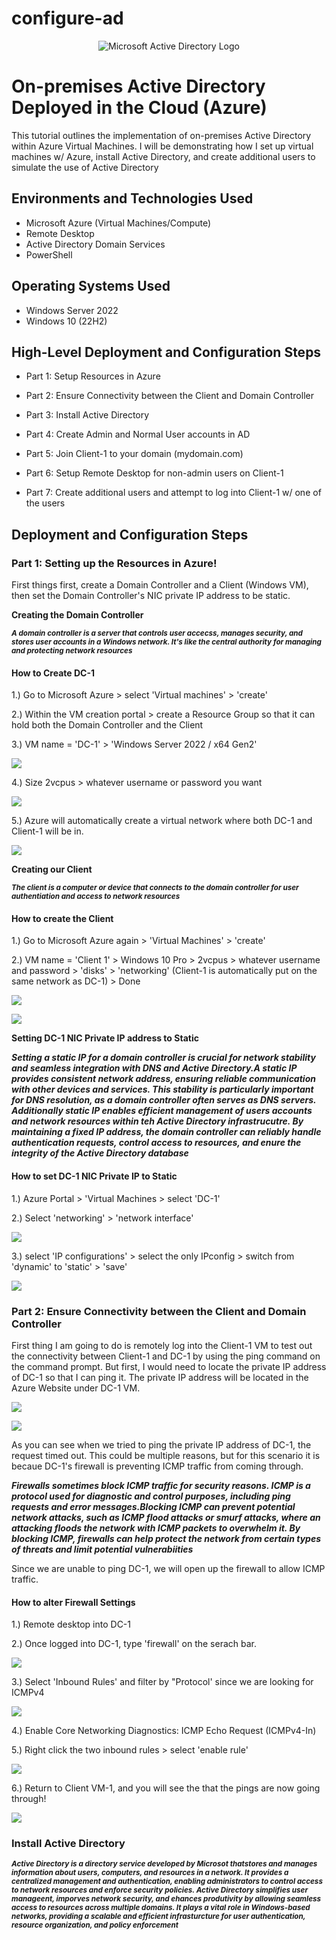 # configure-ad
<p align="center">
<img src="https://i.imgur.com/pU5A58S.png" alt="Microsoft Active Directory Logo"/>
</p>

<h1>On-premises Active Directory Deployed in the Cloud (Azure)</h1>
This tutorial outlines the implementation of on-premises Active Directory within Azure Virtual Machines. I will be demonstrating how I set up virtual machines w/ Azure, install Active Directory, and create additional users to simulate the use of Active Directory

<h2>Environments and Technologies Used</h2>

- Microsoft Azure (Virtual Machines/Compute)
- Remote Desktop
- Active Directory Domain Services
- PowerShell

<h2>Operating Systems Used </h2>

- Windows Server 2022
- Windows 10 (22H2)

<h2>High-Level Deployment and Configuration Steps</h2>

- Part 1: Setup Resources in Azure

- Part 2: Ensure Connectivity between the Client and Domain Controller

- Part 3: Install Active Directory

- Part 4: Create Admin and Normal User accounts in AD

- Part 5: Join Client-1 to your domain (mydomain.com)

- Part 6: Setup Remote Desktop for non-admin users on Client-1

- Part 7: Create additional users and attempt to log into Client-1 w/ one of the users


<h2>Deployment and Configuration Steps</h2>

<h3>Part 1: Setting up the Resources in Azure!</h3>

First things first, create a Domain Controller and a Client (Windows VM), then set the Domain Controller's NIC private IP address to be static.

**Creating the Domain Controller**

<sub>***A domain controller is a server that controls user accecss, manages security, and stores user accounts in a Windows network. It's like the central authority for managing and protecting network resources***</sub>

<h4>How to Create DC-1</h4>

1.) Go to Microsoft Azure > select 'Virtual machines' > 'create'

2.) Within the VM creation portal > create a Resource Group so that it can hold both the Domain Controller and the Client

3.) VM name = 'DC-1' > 'Windows Server 2022 / x64 Gen2' 

<p>
<img src="https://imgur.com/X5xtuJL.png"
     </p>
  
4.) Size 2vcpus > whatever username or password you want
  
<p>
  <img src="https://imgur.com/qPA0DTn.png"
       </p>

5.) Azure will automatically create a virtual network where both DC-1 and Client-1 will be in.

<p>
  <img src="https://imgur.com/Yguf0kE.png"
       </p>
  
**Creating our Client**
  
<sub>***The client is a computer or device that connects to the domain controller for user authentiation and access to network resources***</sub>
 
<h4>How to create the Client</h4>

1.) Go to Microsoft Azure again > 'Virtual Machines' > 'create'
  
2.) VM name = 'Client 1' > Windows 10 Pro > 2vcpus > whatever username and password > 'disks' > 'networking' (Client-1 is automatically put on the same network as DC-1) > Done
       
<p>
  <img src="https://imgur.com/dE0Dqsr.png"
       </p>
  
<p>
     <img src="https://imgur.com/0DAyw3l.png"
          </p>

**Setting DC-1 NIC Private IP address to Static**
     
***Setting a static IP for a domain controller is crucial for network stability and seamless integration with DNS and Active Directory.A static IP provides consistent network address, ensuring reliable communication with other devices and services. This stability is particularly important for DNS resolution, as a domain controller often serves as DNS servers. Additionally static IP enables efficient management of users accounts and network resources within teh Active Directory infrastrucutre. By maintaining a fixed IP address, the domain controller can reliably handle authentication requests, control access to resources, and enure the integrity of the Active Directory database***
     
<h4>How to set DC-1 NIC Private IP to Static</h4>

1.) Azure Portal > 'Virtual Machines > select 'DC-1'

2.) Select 'networking' > 'network interface' 

<p>
<img src="https://imgur.com/mcpd6JO.png"
     </p>
  
3.) select 'IP configurations' > select the only IPconfig > switch from 'dynamic' to 'static' > 'save'
     
<p>
<img src="https://imgur.com/afFM2md.png"
</p>
     
 <h3>Part 2: Ensure Connectivity between the Client and Domain Controller</h3>
      
First thing I am going to do is remotely log into the Client-1 VM to test out the connectivity between Client-1 and DC-1 by using the ping command on the command prompt. But first, I would need to locate the private IP address of DC-1 so that I can ping it. The private IP address will be located in the Azure Website under DC-1 VM.
      
<p>
     <img src="https://imgur.com/nwMLToT.png"
          </p>
     
<p>
     <img src="https://imgur.com/JTT7CML.png"
          </p>

As you can see when we tried to ping the private IP address of DC-1, the request timed out.
     This could be multiple reasons, but for this scenario it is becaue DC-1's firewall is preventing ICMP traffic from coming through.
     
***Firewalls sometimes block ICMP traffic for security reasons. ICMP is a protocol used for diagnostic and control purposes, including ping requests and error messages.Blocking ICMP can prevent potential network attacks, such as ICMP flood attacks or smurf attacks, where an attacking floods the network with ICMP packets to overwhelm it. By blocking ICMP, firewalls can help protect the network from certain types of threats and limit potential vulnerabiities***
     
Since we are unable to ping DC-1, we will open up the firewall to allow ICMP traffic. 
     
<h4>How to alter Firewall Settings</h4>

1.) Remote desktop into DC-1

2.) Once logged into DC-1, type 'firewall' on the serach bar.

<p>
     <img src="https://imgur.com/TDcGiuc.png"
          </p>
  
3.) Select 'Inbound Rules' and filter by "Protocol' since we are looking for ICMPv4
     
 <p>
      <img src="https://imgur.com/FJHeTyU.png"
           </p>
      
4.) Enable Core Networking Diagnostics: ICMP Echo Request (ICMPv4-In)
      
5.) Right click the two inbound rules > select 'enable rule'
 
 <p>
      <img src="https://imgur.com/HE2omAJ.png"
           </p>
      
6.) Return to Client VM-1, and you will see the that the pings are now going through!
      
<p>
     <img src="https://imgur.com/CwUMDqO.png"
          </p>
  
<h3>Install Active Directory</h3>

<sub>***Active Directory is a directory service developed by Microsot thatstores and manages information about users, computers, and resources in a network. It provides a centralized management and authentication, enabling administrators to control access to network resources and enforce security policies. Active Directory simplifies user manageent, imporves network security, and ehances produtivity by allowing seamless access to resources across multiple domains. It plays a vital role in Windows-based networks, providing a scalable and efficient infrasturcture for user authentication, resource organization, and policy enforcement***</sub>
